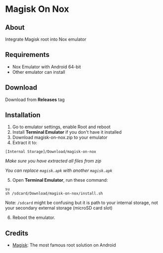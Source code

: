 # Magisk On Nox
## About
Integrate Magisk root into Nox emulator

## Requirements
- Nox Emulator with Android 64-bit
- Other emulator can install

## Download
Download from **Releases** tag

## Installation

1. Go to emulator settings, enable Root and reboot
2. Install **Terminal Emulator** if you don't have it installed
3. Download magisk-on-nox.zip to your emulator
4. Extract it to:

 `[Internal Storage]/Download/magisk-on-nox`

*Make sure you have extracted all files from zip*

*You can replace `magisk.apk` with another `magisk.apk`*

5. Open **Terminal Emulator**, run these command:
```
su
sh /sdcard/Download/magisk-on-nox/install.sh
```

Note: `/sdcard` might be confusing but it is path to your internal storage, not your secondary external storage (microSD card slot)

6. Reboot the emulator.


## Credits
- [Magisk](https://github.com/topjohnwu/Magisk): The most famous root solution on Android
